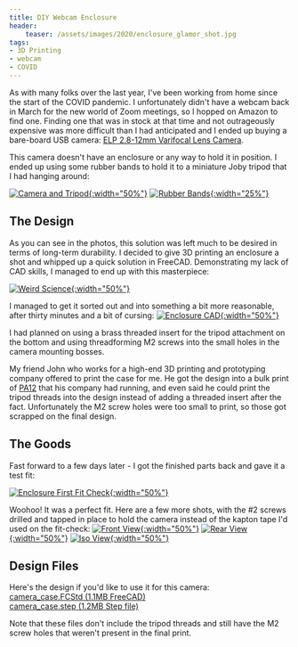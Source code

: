 ```yaml
---
title: DIY Webcam Enclosure
header:
    teaser: /assets/images/2020/enclosure_glamor_shot.jpg
tags:
- 3D Printing
- webcam
- COVID
---
```

As with many folks over the last year, I've been working from home since the start of the COVID pandemic. I unfortunately didn't have a webcam back in March for the new world of Zoom meetings, so I hopped on Amazon to find one. Finding one that was in stock at that time and not outrageously expensive was more difficult than I had anticipated and I ended up buying a bare-board USB camera: [ELP 2.8-12mm Varifocal Lens Camera](https://www.amazon.com/gp/product/B00SPBWM0M/).

This camera doesn't have an enclosure or any way to hold it in position. I ended up using some rubber bands to hold it to a miniature Joby tripod that I had hanging around:

[![Camera and Tripod](/assets/images/2020/webcam_with_tripod.jpg){:width="50%"}](/assets/images/2020/webcam_with_tripod.jpg)
[![Rubber Bands](/assets/images/2020/rubber_bands.jpg){:width="25%"}](/assets/images/2020/rubber_bands.jpg)
<!--more-->

## The Design

As you can see in the photos, this solution was left much to be desired in terms of long-term durability. I decided to give 3D printing an enclosure a shot and whipped up a quick solution in FreeCAD. Demonstrating my lack of CAD skills, I managed to end up with this masterpiece:

[![Weird Science](/assets/images/2020/how_does_cad_work.jpg){:width="50%"}](/assets/images/2020/how_does_cad_work.jpg)

I managed to get it sorted out and into something a bit more reasonable, after thirty minutes and a bit of cursing:
[![Enclosure CAD](/assets/images/2020/case_iso.png){:width="50%"}](/assets/images/2020/case_iso.png)

I had planned on using a brass threaded insert for the tripod attachment on the bottom and using threadforming M2 screws into the small holes in the camera mounting bosses.

My friend John who works for a high-end 3D printing and prototyping company offered to print the case for me. He got the design into a bulk print of [PA12](https://www.fastradius.com/resources/polyamide-12/) that his company had running, and even said he could print the tripod threads into the design instead of adding a threaded insert after the fact. Unfortunately the M2 screw holes were too small to print, so those got scrapped on the final design.

## The Goods

Fast forward to a few days later - I got the finished parts back and gave it a test fit:

[![Enclosure First Fit Check](/assets/images/2020/enclosure_glamor_shot.jpg){:width="50%"}](/assets/images/2020/enclosure_glamor_shot.jpg)

Woohoo! It was a perfect fit. Here are a few more shots, with the #2 screws drilled and tapped in place to hold the camera instead of the kapton tape I'd used on the fit-check:
[![Front View](/assets/images/2020/front_view.jpg){:width="50%"}](/assets/images/2020/front_view.jpg)
[![Rear View](/assets/images/2020/rear_view.jpg){:width="50%"}](/assets/images/2020/rear_view.jpg)
[![Iso View](/assets/images/2020/side_angle_view.jpg){:width="50%"}](/assets/images/2020/side_angle_view.jpg)

## Design Files

Here's the design if you'd like to use it for this camera:<br/>
[camera_case.FCStd (1.1MB FreeCAD)](/assets/files/camera_case.FCStd)<br/>
[camera_case.step (1.2MB Step file)](/assets/files/camera_case.step)

Note that these files don't include the tripod threads and still have the M2 screw holes that weren't present in the final print.
